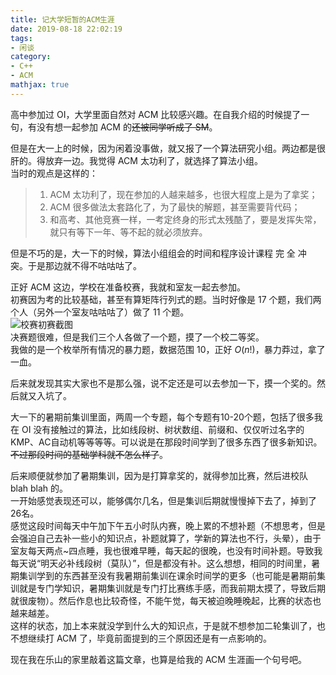 ```yaml
---
title: 记大学短暂的ACM生涯
date: 2019-08-18 22:02:19
tags:
- 闲谈
category:
- C++
- ACM
mathjax: true
---
```




高中参加过 OI，大学里面自然对 ACM 比较感兴趣。在自我介绍的时候提了一句，有没有想一起参加 ACM 的~~还被同学听成了 SM~~。

但是在大一上的时候，因为闲着没事做，就又报了一个算法研究小组。两边都是很肝的。得放弃一边。我觉得 ACM 太功利了，就选择了算法小组。  
当时的观点是这样的：  

> 1. ACM 太功利了，现在参加的人越来越多，也很大程度上是为了拿奖；
> 2. ACM 很多做法太套路化了，为了最快的解题，甚至需要背代码；
> 3. 和高考、其他竞赛一样，一考定终身的形式太残酷了，要是发挥失常，就只有等下一年、等不起的就必须放弃。

但是不巧的是，大一下的时候，算法小组组会的时间和程序设计课程 完 全 冲 突。于是那边就不得不咕咕咕了。  

正好 ACM 这边，学校在准备校赛，我就和室友一起去参加。  
初赛因为考的比较基础，甚至有算矩阵行列式的题。当时好像是 17 个题，我们两个人（另外一个室友咕咕咕了）做了 11 个题。  
![校赛初赛截图](19th_UESTC_ACM_Contest.jpg)  
决赛题很难，但是我们三个人各做了一个题，摸了一个校二等奖。  
我做的是一个枚举所有情况的暴力题，数据范围 10，正好 $O(n!)$，暴力莽过，拿了一血。

后来就发现其实大家也不是那么强，说不定还是可以去参加一下，摸一个奖的。然后就又入坑了。

大一下的暑期前集训里面，两周一个专题，每个专题有10-20个题，包括了很多我在 OI 没有接触过的算法，比如线段树、树状数组、前缀和、仅仅听过名字的 KMP、AC自动机等等等等。可以说是在那段时间学到了很多东西了很多新知识。~~不过那段时间的基础学科就不怎么样了~~。

后来顺便就参加了暑期集训，因为是打算拿奖的，就得参加比赛，然后进校队 blah blah 的。  
一开始感觉表现还可以，能够偶尔几名，但是集训后期就慢慢掉下去了，掉到了26名。  
感觉这段时间每天中午加下午五小时队内赛，晚上累的不想补题（不想思考，但是会强迫自己去补一些小的知识点，补题就算了，学新的算法也不行，头晕），由于室友每天两点~四点睡，我也很难早睡，每天起的很晚，也没有时间补题。导致我每天说“明天必补线段树（莫队）”，但是都没有补。这么想想，相同的时间里，暑期集训学到的东西甚至没有我暑期前集训在课余时间学的更多（也可能是暑期前集训就是专门学知识，暑期集训就是专门打比赛练手感，而我前期太摸了，导致后期就很废物）。然后作息也比较奇怪，不能午觉，每天被迫晚睡晚起，比赛的状态也越来越差。  
这样的状态，加上本来就没学到什么大的知识点，于是就不想参加二轮集训了，也不想继续打 ACM 了，毕竟前面提到的三个原因还是有一点影响的。

现在我在乐山的家里敲着这篇文章，也算是给我的 ACM 生涯画一个句号吧。
